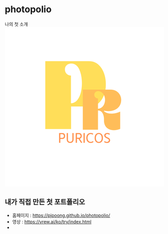 # photopolio
나의 첫 소개
![my logo](logo.png)
## 내가 직접 만든 첫 포트폴리오
- 홈페이지 : https://pjpoong.github.io/photopolio/
- 영상 : https://vrew.ai/ko/try/index.html
- 

